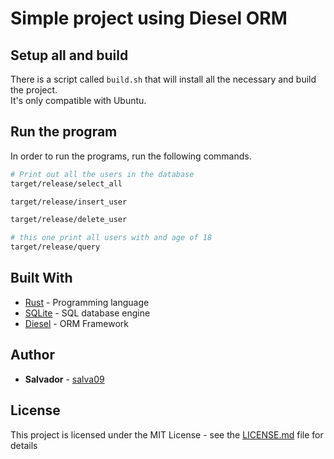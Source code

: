 # Simple project using Diesel ORM

## Setup all and build
There is a script called ```build.sh``` that will install all the necessary and build the project. \
It's only compatible with Ubuntu.

## Run the program
In order to run the programs, run the following commands.
```bash
# Print out all the users in the database
target/release/select_all

target/release/insert_user

target/release/delete_user

# this one print all users with and age of 18
target/release/query
```

## Built With

* [Rust](https://www.rust-lang.org/) - Programming language
* [SQLite](https://www.sqlite.org/index.html) - SQL database engine
* [Diesel](http://diesel.rs/) - ORM Framework

## Author

* **Salvador** - [salva09](https://github.com/salva09)

## License

This project is licensed under the MIT License - see the [LICENSE.md](LICENSE) file for details
